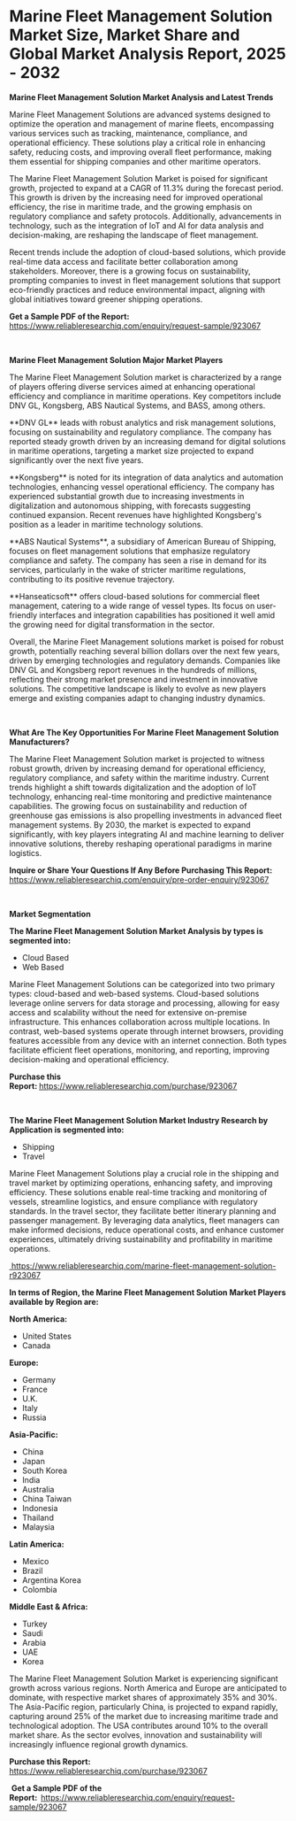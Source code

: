 <p><h1>Marine Fleet Management Solution Market Size, Market Share and Global Market Analysis Report, 2025 - 2032</h1></p><p><strong>Marine Fleet Management Solution Market Analysis and Latest Trends</strong></p>
<p><p>Marine Fleet Management Solutions are advanced systems designed to optimize the operation and management of marine fleets, encompassing various services such as tracking, maintenance, compliance, and operational efficiency. These solutions play a critical role in enhancing safety, reducing costs, and improving overall fleet performance, making them essential for shipping companies and other maritime operators.</p><p>The Marine Fleet Management Solution Market is poised for significant growth, projected to expand at a CAGR of 11.3% during the forecast period. This growth is driven by the increasing need for improved operational efficiency, the rise in maritime trade, and the growing emphasis on regulatory compliance and safety protocols. Additionally, advancements in technology, such as the integration of IoT and AI for data analysis and decision-making, are reshaping the landscape of fleet management.</p><p>Recent trends include the adoption of cloud-based solutions, which provide real-time data access and facilitate better collaboration among stakeholders. Moreover, there is a growing focus on sustainability, prompting companies to invest in fleet management solutions that support eco-friendly practices and reduce environmental impact, aligning with global initiatives toward greener shipping operations.</p></p>
<p><strong>Get a Sample PDF of the Report:&nbsp;</strong> <a href="https://www.reliableresearchiq.com/enquiry/request-sample/923067?utm_campaign=1159&utm_medium=2&utm_source=Github&utm_content=ia&utm_term=18042025&utm_id=marine-fleet-management-solution">https://www.reliableresearchiq.com/enquiry/request-sample/923067</a></p>
<p>&nbsp;</p>
<p><strong>Marine Fleet Management Solution Major Market Players</strong></p>
<p><p>The Marine Fleet Management Solution market is characterized by a range of players offering diverse services aimed at enhancing operational efficiency and compliance in maritime operations. Key competitors include DNV GL, Kongsberg, ABS Nautical Systems, and BASS, among others.</p><p>**DNV GL** leads with robust analytics and risk management solutions, focusing on sustainability and regulatory compliance. The company has reported steady growth driven by an increasing demand for digital solutions in maritime operations, targeting a market size projected to expand significantly over the next five years.</p><p>**Kongsberg** is noted for its integration of data analytics and automation technologies, enhancing vessel operational efficiency. The company has experienced substantial growth due to increasing investments in digitalization and autonomous shipping, with forecasts suggesting continued expansion. Recent revenues have highlighted Kongsberg's position as a leader in maritime technology solutions.</p><p>**ABS Nautical Systems**, a subsidiary of American Bureau of Shipping, focuses on fleet management solutions that emphasize regulatory compliance and safety. The company has seen a rise in demand for its services, particularly in the wake of stricter maritime regulations, contributing to its positive revenue trajectory.</p><p>**Hanseaticsoft** offers cloud-based solutions for commercial fleet management, catering to a wide range of vessel types. Its focus on user-friendly interfaces and integration capabilities has positioned it well amid the growing need for digital transformation in the sector.</p><p>Overall, the Marine Fleet Management solutions market is poised for robust growth, potentially reaching several billion dollars over the next few years, driven by emerging technologies and regulatory demands. Companies like DNV GL and Kongsberg report revenues in the hundreds of millions, reflecting their strong market presence and investment in innovative solutions. The competitive landscape is likely to evolve as new players emerge and existing companies adapt to changing industry dynamics.</p></p>
<p>&nbsp;</p>
<p><strong>What Are The Key Opportunities For Marine Fleet Management Solution Manufacturers?</strong></p>
<p><p>The Marine Fleet Management Solution market is projected to witness robust growth, driven by increasing demand for operational efficiency, regulatory compliance, and safety within the maritime industry. Current trends highlight a shift towards digitalization and the adoption of IoT technology, enhancing real-time monitoring and predictive maintenance capabilities. The growing focus on sustainability and reduction of greenhouse gas emissions is also propelling investments in advanced fleet management systems. By 2030, the market is expected to expand significantly, with key players integrating AI and machine learning to deliver innovative solutions, thereby reshaping operational paradigms in marine logistics.</p></p>
<p><strong>Inquire or Share Your Questions If Any Before Purchasing This Report:</strong> <a href="https://www.reliableresearchiq.com/enquiry/pre-order-enquiry/923067?utm_campaign=1159&utm_medium=2&utm_source=Github&utm_content=ia&utm_term=18042025&utm_id=marine-fleet-management-solution">https://www.reliableresearchiq.com/enquiry/pre-order-enquiry/923067</a></p>
<p>&nbsp;</p>
<p><strong>Market Segmentation</strong></p>
<p><strong>The Marine Fleet Management Solution Market Analysis by types is segmented into:</strong></p>
<p><ul><li>Cloud Based</li><li>Web Based</li></ul></p>
<p><p>Marine Fleet Management Solutions can be categorized into two primary types: cloud-based and web-based systems. Cloud-based solutions leverage online servers for data storage and processing, allowing for easy access and scalability without the need for extensive on-premise infrastructure. This enhances collaboration across multiple locations. In contrast, web-based systems operate through internet browsers, providing features accessible from any device with an internet connection. Both types facilitate efficient fleet operations, monitoring, and reporting, improving decision-making and operational efficiency.</p></p>
<p><strong>Purchase this Report:&nbsp;</strong><a href="https://www.reliableresearchiq.com/purchase/923067?utm_campaign=1159&utm_medium=2&utm_source=Github&utm_content=ia&utm_term=18042025&utm_id=marine-fleet-management-solution">https://www.reliableresearchiq.com/purchase/923067</a></p>
<p>&nbsp;</p>
<p><strong>The Marine Fleet Management Solution Market Industry Research by Application is segmented into:</strong></p>
<p><ul><li>Shipping</li><li>Travel</li></ul></p>
<p><p>Marine Fleet Management Solutions play a crucial role in the shipping and travel market by optimizing operations, enhancing safety, and improving efficiency. These solutions enable real-time tracking and monitoring of vessels, streamline logistics, and ensure compliance with regulatory standards. In the travel sector, they facilitate better itinerary planning and passenger management. By leveraging data analytics, fleet managers can make informed decisions, reduce operational costs, and enhance customer experiences, ultimately driving sustainability and profitability in maritime operations.</p></p>
<p><a href="https://www.reliableresearchiq.com/marine-fleet-management-solution-r923067?utm_campaign=1159&utm_medium=2&utm_source=Github&utm_content=ia&utm_term=18042025&utm_id=marine-fleet-management-solution">&nbsp;https://www.reliableresearchiq.com/marine-fleet-management-solution-r923067</a></p>
<p><strong>In terms of Region, the Marine Fleet Management Solution Market Players available by Region are:</strong></p>
<p>
    <p> <strong> North America: </strong>
        <ul>
            <li>United States</li>
            <li>Canada</li>
        </ul>
        </p> 
    <p> <strong> Europe: </strong>
        <ul>
            <li>Germany</li>
            <li>France</li>
            <li>U.K.</li>
            <li>Italy</li>
            <li>Russia</li>
        </ul>
        </p> 
    <p> <strong> Asia-Pacific: </strong>
        <ul>
            <li>China</li>
            <li>Japan</li>
            <li>South Korea</li>
            <li>India</li>
            <li>Australia</li>
            <li>China Taiwan</li>
            <li>Indonesia</li>
            <li>Thailand</li>
            <li>Malaysia</li>
        </ul>
        </p> 
    <p> <strong> Latin America: </strong>
        <ul>
            <li>Mexico</li>
            <li>Brazil</li>
            <li>Argentina Korea</li>
            <li>Colombia</li>
        </ul>
        </p> 
    <p> <strong> Middle East & Africa: </strong>
        <ul>
            <li>Turkey</li>
            <li>Saudi</li>
            <li>Arabia</li>
            <li>UAE</li>
            <li>Korea</li>
        </ul>
    </p>
    </p>
<p><p>The Marine Fleet Management Solution Market is experiencing significant growth across various regions. North America and Europe are anticipated to dominate, with respective market shares of approximately 35% and 30%. The Asia-Pacific region, particularly China, is projected to expand rapidly, capturing around 25% of the market due to increasing maritime trade and technological adoption. The USA contributes around 10% to the overall market share. As the sector evolves, innovation and sustainability will increasingly influence regional growth dynamics.</p></p>
<p><strong>Purchase this Report: </strong><a href="https://www.reliableresearchiq.com/purchase/923067?utm_campaign=1159&utm_medium=2&utm_source=Github&utm_content=ia&utm_term=18042025&utm_id=marine-fleet-management-solution">https://www.reliableresearchiq.com/purchase/923067</a></p>
<p>&nbsp;<strong>Get a Sample PDF of the Report:&nbsp;&nbsp;</strong><a href="https://www.reliableresearchiq.com/enquiry/request-sample/923067?utm_campaign=1159&utm_medium=2&utm_source=Github&utm_content=ia&utm_term=18042025&utm_id=marine-fleet-management-solution">https://www.reliableresearchiq.com/enquiry/request-sample/923067</a></p>
<p><strong></strong></p>
<p><p></p><p></p><p></p></p>